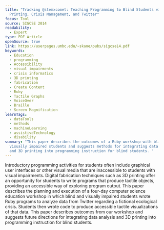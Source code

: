 ```yaml
---
title: "Tracking @stemxcomet: Teaching Programming to Blind Students via 3D
  Printing, Crisis Management, and Twitter"
focus: Tool
source: SIGCSE 2014
readability:
  - Expert
type: PDF Article
openSource: true
link: https://userpages.umbc.edu/~skane/pubs/sigcse14.pdf
keywords:
  - Education
  - programming
  - Accessibility
  - visual impairments
  - crisis informatics
  - 3D printing
  - fabrication
  - Create Content
  - Ruby
  - Tactile Graphs
  - VoiceOver
  - Braille
  - Screen Magnification
learnTags:
  - dataTools
  - methods
  - machineLearning
  - assistiveTechnology
  - disability
summary: "This paper describes the outcomes of a Ruby workshop with blind and
  visually impaired students and suggests methods for integrating data analysis
  and 3D printing into programming instruction for blind students. "
---
```

Introductory programming activities for students often include graphical user interfaces or other visual media that are inaccessible to students with visual impairments. Digital fabrication techniques such as 3D printing offer an opportunity for students to write programs that produce tactile objects, providing an accessible way of exploring program output. This paper describes the planning and execution of a four-day computer science education workshop in which blind and visually impaired students wrote Ruby programs to analyze data from Twitter regarding a fictional ecological crisis. Students then wrote code to produce accessible tactile visualizations of that data. This paper describes outcomes from our workshop and suggests future directions for integrating data analysis and 3D printing into programming instruction for blind students.
